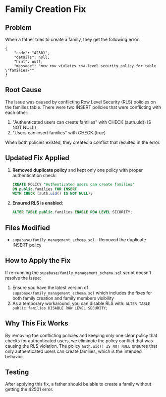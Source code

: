 # Family Creation Fix

## Problem
When a father tries to create a family, they get the following error:
```
{
    "code": "42501",
    "details": null,
    "hint": null,
    "message": "new row violates row-level security policy for table \"families\""
}
```

## Root Cause
The issue was caused by conflicting Row Level Security (RLS) policies on the families table. There were two INSERT policies that were conflicting with each other:
1. "Authenticated users can create families" with CHECK (auth.uid() IS NOT NULL)
2. "Users can insert families" with CHECK (true)

When both policies existed, they created a conflict that resulted in the error.

## Updated Fix Applied

1. **Removed duplicate policy** and kept only one policy with proper authentication check:
   ```sql
   CREATE POLICY "Authenticated users can create families" 
   ON public.families FOR INSERT 
   WITH CHECK (auth.uid() IS NOT NULL);
   ```

2. **Ensured RLS is enabled**:
   ```sql
   ALTER TABLE public.families ENABLE ROW LEVEL SECURITY;
   ```

## Files Modified

- `supabase/family_management_schema.sql` - Removed the duplicate INSERT policy

## How to Apply the Fix

If re-running the `supabase/family_management_schema.sql` script doesn't resolve the issue:

1. Ensure you have the latest version of `supabase/family_management_schema.sql` which includes the fixes for both family creation and family members visibility
2. As a temporary workaround, you can disable RLS with: `ALTER TABLE public.families DISABLE ROW LEVEL SECURITY;`

## Why This Fix Works

By removing the conflicting policies and keeping only one clear policy that checks for authenticated users, we eliminate the policy conflict that was causing the RLS violation. The policy `auth.uid() IS NOT NULL` ensures that only authenticated users can create families, which is the intended behavior.

## Testing

After applying this fix, a father should be able to create a family without getting the 42501 error.